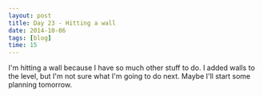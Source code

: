 ```yaml
---
layout: post
title: Day 23 - Hitting a wall
date: 2014-10-06
tags: [blog]
time: 15
---
```


I'm hitting a wall because I have so much other stuff to do. I added walls to the level, but I'm not sure what I'm going to do next. Maybe I'll start some planning tomorrow.